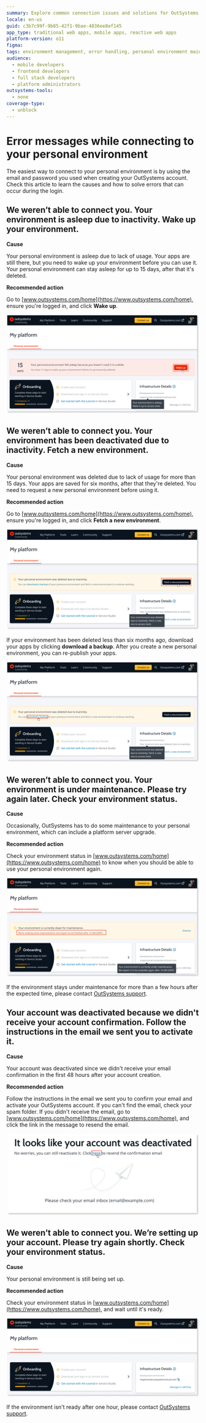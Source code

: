 ```yaml
---
summary: Explore common connection issues and solutions for OutSystems 11 personal environments, including environment reactivation and maintenance procedures.
locale: en-us
guid: c3b7c99f-9b85-42f1-9bae-4036ee8ef145
app_type: traditional web apps, mobile apps, reactive web apps
platform-version: o11
figma:
tags: environment management, error handling, personal environment maintenance
audience:
  - mobile developers
  - frontend developers
  - full stack developers
  - platform administrators
outsystems-tools:
  - none
coverage-type:
  - unblock
---
```


# Error messages while connecting to your personal environment

The easiest way to connect to your personal environment is by using the email and password you used when creating your OutSystems account.
Check this article to learn the causes and how to solve errors that can occur during the login.

## We weren’t able to connect you. Your environment is asleep due to inactivity. Wake up your environment.

**Cause**

Your personal environment is asleep due to lack of usage. Your apps are still there, but you need to wake up your environment before you can use it.
Your personal environment can stay asleep for up to 15 days, after that it's deleted.

**Recommended action**

Go to [www.outsystems.com/home](https://www.outsystems.com/home), ensure you're logged in, and click **Wake up**.

![OutSystems dashboard showing a notification that the personal environment is asleep with a 'Wake up' button.](images/pe-sleep.png "OutSystems Personal Environment Asleep Notification")

## We weren’t able to connect you. Your environment has been deactivated due to inactivity. Fetch a new environment.

**Cause**

Your personal environment was deleted due to lack of usage for more than 15 days. Your apps are saved for six months, after that they're deleted.
You need to request a new personal environment before using it.

**Recommended action**

Go to [www.outsystems.com/home](https://www.outsystems.com/home), ensure you're logged in, and click **Fetch a new environment**.

![OutSystems dashboard showing a notification that the personal environment has been deleted due to inactivity with a 'Fetch a new environment' button.](images/pe-del.png "OutSystems Personal Environment Deactivated Notification")

If your environment has been deleted less than six months ago, download your apps by clicking **download a backup**. After you create a new personal environment, you can re-publish your apps.

![OutSystems dashboard offering an option to download a backup of the previous environment.](images/pe-del-apps.png "OutSystems Download Backup Option")

## We weren’t able to connect you. Your environment is under maintenance. Please try again later. Check your environment status.

**Cause**

Occasionally, OutSystems has to do some maintenance to your personal environment, which can include a platform server upgrade.

**Recommended action**

Check your environment status in [www.outsystems.com/home](https://www.outsystems.com/home) to know when you should be able to use your personal environment again.

![OutSystems dashboard showing a maintenance notification with an expected completion time.](images/pe-maint.png "OutSystems Maintenance Notification")

If the environment stays under maintenance for more than a few hours after the expected time, please contact [OutSystems support](https://success.outsystems.com/Support).

## Your account was deactivated because we didn't receive your account confirmation. Follow the instructions in the email we sent you to activate it.

**Cause**

Your account was deactivated since we didn't receive your email confirmation in the first 48 hours after your account creation.

**Recommended action**

Follow the instructions in the email we sent you to confirm your email and activate your OutSystems account.
If you can't find the email, check your spam folder.
If you didn't receive the email, go to [www.outsystems.com/home](https://www.outsystems.com/home), and click the link in the message to resend the email.

![Message prompting to reactivate an OutSystems account with a link to resend the confirmation email.](images/pe-resend-email.png "OutSystems Account Reactivation Prompt")

## We weren’t able to connect you. We’re setting up your account. Please try again shortly. Check your environment status.

**Cause**

Your personal environment is still being set up.

**Recommended action**

Check your environment status in [www.outsystems.com/home](https://www.outsystems.com/home), and wait until it's ready.

![OutSystems dashboard indicating the personal environment setup is complete and ready for use.](images/pe-ready.png "OutSystems Account Setup Completion")

If the environment isn't ready after one hour, please contact [OutSystems support](https://success.outsystems.com/Support).
